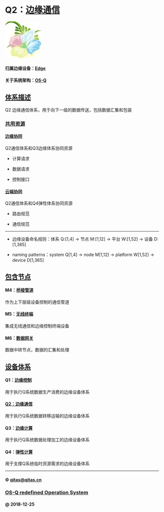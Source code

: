 ﻿# Q2：[边缘通信](https://github.com/OS-Q/Q2)

[![sites](OS-Q/OS-Q.png)](http://www.OS-Q.com)

#### 归属边缘设备：[Edge](https://github.com/OS-Q/Edge-Q)

#### 关于系统架构：[OS-Q](https://github.com/OS-Q/OS-Q)

## [体系描述](https://github.com/OS-Q/Q2/wiki) 

Q2 边缘通信体系，用于向下一级的数据传送，包括数据汇集和包装

### [共用资源](OS-Q/)

#### [边缘协同](Q3/)

Q2通信体系和Q3边缘体系协同资源

- 计算请求

- 数据请求

- 控制接口

#### [云端协同](Q4/)

Q2通信体系和Q4弹性体系协同资源

- 路由规范

- 通信规范

---

- 边缘设备命名规则：体系 Q:[1,4] -> 节点 M:[1,12] -> 平台 W:[1,52] -> 设备 D:[1,365]

- naming patterns：system Q[1,4] -> node M[1,12] -> platform W[1,52] -> device D[1,365]

## [包含节点](https://github.com/OS-Q/Q2/wiki) 

#### M4：[桥接管道](https://github.com/OS-Q/M4)

作为上下层级设备控制的通信管道

#### M5：[无线终端](https://github.com/OS-Q/M5)

集成无线通信和边缘控制终端设备

#### M6：[数据网关](https://github.com/OS-Q/M6)

数据中转节点，数据的汇集和处理

## [设备体系](https://github.com/OS-Q/Edge-Q/wiki)

#### Q1：[边缘控制](https://github.com/OS-Q/Q1) 

用于执行Q系统数据生产消费的边缘设备体系

#### [Q2：边缘通信](https://github.com/OS-Q/Q2)

用于执行Q系统数据转移运输的边缘设备体系

#### Q3：[边缘计算](https://github.com/OS-Q/Q3)

用于执行Q系统数据处理加工的边缘设备体系

#### Q4：[弹性计算](https://github.com/OS-Q/Q4)

用于支撑Q系统临时资源需求的边缘设备体系


---

####  © qitas@qitas.cn
###  [OS-Q redefined Operation System](http://www.OS-Q.com)
####  @ 2018-12-25
